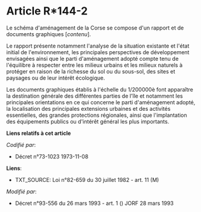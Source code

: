# Article R*144-2

Le schéma d'aménagement de la Corse se compose d'un rapport et de documents graphiques [*contenu*].

Le rapport présente notamment l'analyse de la situation existante et l'état initial de l'environnement, les principales
perspectives de développement envisagées ainsi que le parti d'aménagement adopté compte tenu de l'équilibre à respecter entre
les milieux urbains et les milieux naturels à protéger en raison de la richesse du sol ou du sous-sol, des sites et paysages
ou de leur intérêt écologique.

Les documents graphiques établis à l'échelle du 1/200000è font apparaître la destination générale des différentes parties de
l'île et notamment les principales orientations en ce qui concerne le parti d'aménagement adopté, la localisation des
principales extensions urbaines et des activités essentielles, des grandes protections régionales, ainsi que l'implantation
des équipements publics ou d'intérêt général les plus importants.

**Liens relatifs à cet article**

_Codifié par_:

  - Décret n°73-1023 1973-11-08

**Liens**:

  - TXT_SOURCE: Loi n°82-659 du 30 juillet 1982 - art. 11 (M)

_Modifié par_:

  - Décret n°93-556 du 26 mars 1993 - art. 1 () JORF 28 mars 1993
